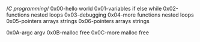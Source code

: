 /*C programming*/
0x00-hello world
0x01-variables if else while
0x02-functions nested loops
0x03-debugging
0x04-more functions nested loops
0x05-pointers arrays strings
0x06-pointers arrays strings

0x0A-argc argv
0x0B-malloc free
0x0C-more malloc free
